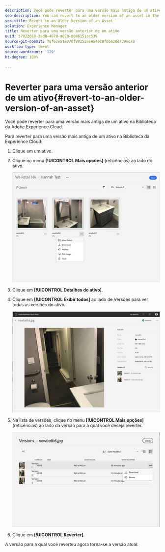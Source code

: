 ```yaml
---
description: Você pode reverter para uma versão mais antiga de um ativo na Biblioteca da Adobe Experience Cloud.
seo-description: You can revert to an older version of an asset in the Adobe Experience Cloud Library.
seo-title: Revert to an Older Version of an Asset
solution: Experience Manager
title: Reverter para uma versão anterior de um ativo
uuid: 57922668-2ad8-4670-a02b-0086151ac539
source-git-commit: 78f62e51e07df88252e6e54ec8f0b620d739e07b
workflow-type: tm+mt
source-wordcount: '129'
ht-degree: 100%

---
```



# Reverter para uma versão anterior de um ativo{#revert-to-an-older-version-of-an-asset}

Você pode reverter para uma versão mais antiga de um ativo na Biblioteca da Adobe Experience Cloud.

Para reverter para uma versão mais antiga de um ativo na Biblioteca da Experience Cloud:

1. Clique em um ativo.
1. Clique no menu **[!UICONTROL Mais opções]** (reticências) ao lado do ativo.

   ![](assets/library_asset_options.png)

1. Clique em **[!UICONTROL Detalhes do ativo]**.
1. Clique em **[!UICONTROL Exibir todos]** ao lado de Versões para ver todas as versões do ativo.

   ![](assets/library_details_versions.png)

1. Na lista de versões, clique no menu **[!UICONTROL Mais opções]** (reticências) ao lado da versão para a qual você deseja reverter.

   ![](assets/library_versions_download_revert.png)

1. Clique em **[!UICONTROL Reverter]**.

A versão para a qual você reverteu agora torna-se a versão atual.
